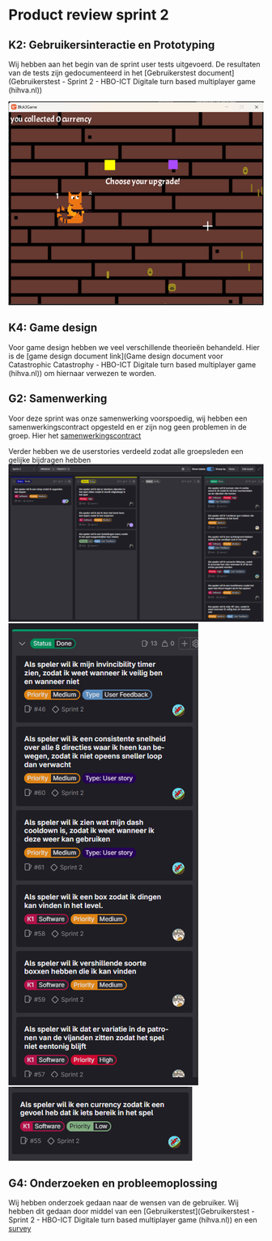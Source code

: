 # Product review sprint 2

## K2: Gebruikersinteractie en Prototyping
Wij hebben aan het begin van de sprint user tests uitgevoerd. De resultaten van de tests zijn gedocumenteerd in het [Gebruikerstest document](Gebruikerstest - Sprint 2 - HBO-ICT Digitale turn based multiplayer game (hihva.nl))  

![Foto prototype](../Images/prototypeGameSprint2.png)

## K4: Game design
Voor game design hebben we veel verschillende theorieën behandeld. Hier is de [game design document link](Game design document voor Catastrophic Catastrophy - HBO-ICT Digitale turn based multiplayer game (hihva.nl)) om hiernaar verwezen te worden.

## G2: Samenwerking
Voor deze sprint was onze samenwerking voorspoedig, wij hebben een samenwerkingscontract opgesteld en er zijn nog geen problemen in de groep. 
Hier het 
[samenwerkingscontract](https://suuleewooyaa34-propedeuse-hbo-ict-onderwijs-2023-379a4339aa11c7.dev.hihva.nl/Groepje/Samenwerkings-contract/ )

Verder hebben we de userstories verdeeld zodat alle groepsleden een gelijke bijdragen hebben
![Foto van Userstories](../Images/issues1.png)
![Foto van Userstories](../Images/issues2.png)
![Foto van Userstories](../Images/issues3.png)

## G4: Onderzoeken en probleemoplossing
Wij hebben onderzoek gedaan naar de wensen van de gebruiker. Wij hebben dit gedaan door middel van een [Gebruikerstest](Gebruikerstest - Sprint 2 - HBO-ICT Digitale turn based multiplayer game (hihva.nl)) en een [survey](https://docs.google.com/forms/d/1FivExYb0LXbCOSD4Vz9-DgLNRBpKKrlBVcoj90mwMfI/viewform?edit_requested=true )